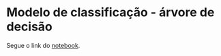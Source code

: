 # Modelo de classificação - árvore de decisão

Segue o link do [notebook](https://colab.research.google.com/drive/1jG8DepEC0fONaz_vB80NGh7JwuE0qmVh#scrollTo=byxkqdHS4r5M).
